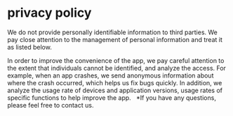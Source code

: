 # privacy policy

We do not provide personally identifiable information to third parties. We pay close attention to the management of personal information and treat it as listed below.

In order to improve the convenience of the app, we pay careful attention to the extent that individuals cannot be identified, and analyze the access. For example, when an app crashes, we send anonymous information about where the crash occurred, which helps us fix bugs quickly.
In addition, we analyze the usage rate of devices and application versions, usage rates of specific functions to help improve the app.
 
*If you have any questions, please feel free to contact us.
